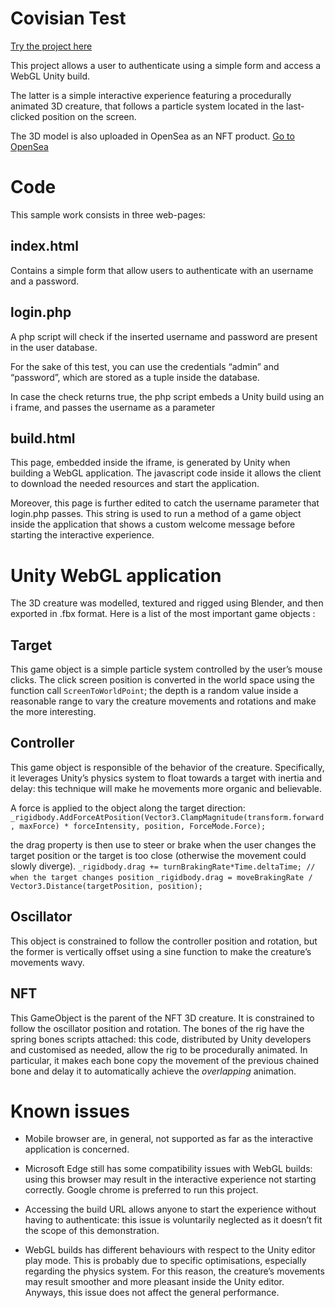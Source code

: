 ﻿# Covisian Test

[Try the project here](http://covisiantest.altervista.org/ ) 

This project allows a user to authenticate using a simple form and access a WebGL Unity build.

The latter is a simple interactive experience featuring a procedurally animated 3D creature, that follows a particle system located in the last-clicked position on the screen.

The 3D model is also uploaded in OpenSea as an NFT product.
[Go to OpenSea](https://opensea.io/assets/ethereum/0x495f947276749ce646f68ac8c248420045cb7b5e/107622308839406592901152126171654789632793357150076407710282738827484788162561) 

# Code

This sample work consists in three web-pages: 

## index.html

Contains a simple form that allow users to authenticate with an username and a password.

## login.php

A php script will check if the inserted username and password are present in the user database.

For the sake of this test, you can use the credentials “admin” and “password”, which are stored as a tuple inside the database.

In case the check returns true, the php script embeds a Unity build using an i frame, and passes the username as a parameter

## build.html

This page, embedded inside the iframe, is generated by Unity when building a WebGL application. The javascript code inside it allows the client to download the needed resources and start the application.

Moreover, this page is further edited to catch the username parameter that login.php passes. This string is used to run a method of a game object inside the application that shows a custom welcome message before starting the interactive experience. 


# Unity WebGL application 
The 3D creature was modelled, textured and rigged using Blender, and then exported in .fbx format. Here is a list of the most important game objects :

## Target

This game object is a simple particle system controlled by the user’s mouse clicks. The click screen position is converted in the world space using the function call `ScreenToWorldPoint`; the depth is a random value inside a reasonable range to vary the creature movements and rotations and make the more interesting.

## Controller

This game object is responsible of the behavior of the creature. Specifically, it leverages Unity’s physics system to float towards a target with inertia and delay: this technique will make he movements more organic and believable.

A force is applied to the object along the target direction:
 `_rigidbody.AddForceAtPosition(Vector3.ClampMagnitude(transform.forward, maxForce) * forceIntensity, position, ForceMode.Force);`

 the drag property is then use to steer or brake when the user changes the target position or the target is too close (otherwise the movement could slowly diverge).
`_rigidbody.drag += turnBrakingRate*Time.deltaTime; // when the target changes position`
`_rigidbody.drag = moveBrakingRate / Vector3.Distance(targetPosition, position);`

## Oscillator

This object is constrained to follow the controller position and rotation, but the former is vertically offset using a sine function to make the creature’s movements wavy.
## NFT

This GameObject is the parent of the NFT 3D creature. It is constrained to follow the oscillator position and rotation. The bones of the rig have the spring bones scripts attached: this code, distributed by Unity developers and customised as needed, allow the rig to be procedurally animated. In particular, it makes each bone copy the movement of the previous chained bone and delay it to automatically achieve the *overlapping* animation.

# Known issues
- Mobile browser are, in general, not supported as far as the interactive application is concerned.

- Microsoft Edge still has some compatibility issues with WebGL builds: using this browser may result in the interactive experience not starting correctly. Google chrome is preferred to run this project.

- Accessing the build URL allows anyone to start the experience without having to authenticate: this issue is voluntarily neglected as it doesn’t fit the scope of this demonstration.

- WebGL builds has different behaviours with respect to the Unity editor play mode. This is probably due to specific optimisations, especially regarding the physics system.
For this reason, the creature’s movements may result smoother and more pleasant inside the Unity editor. Anyways, this issue does not affect the general performance.

